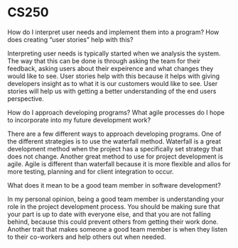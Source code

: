 # CS250
How do I interpret user needs and implement them into a program? How does creating “user stories” help with this?

Interpreting user needs is typically started when we analysis the system. The way that this can be done is through asking the team for their feedback, asking users about their expeirence and what changes they would like to see. User stories help with this because it helps with giving developers insight as to what it is our customers would like to see. User stories will help us with getting a better understanding of the end users perspective.

How do I approach developing programs? What agile processes do I hope to incorporate into my future development work?

There are a few different ways to approach developing programs. One of the different strategies is to use the waterfall method. Waterfall is a great development method when the project has a specifically set strategy that does not change. Another great method to use for project development is agile. Agile is different than waterfall because it is more flexible and allos for more testing, planning and for client integration to occur. 

What does it mean to be a good team member in software development?

In my personal opinion, being a good team member is understanding your role in the project development process. You should be making sure that your part is up to date with everyone else, and that you are not falling behind, because this could prevent others from getting their work done. Another trait that makes someone a good team member is when they listen to their co-workers and help others out when needed.
